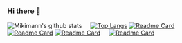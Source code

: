 ### Hi there 👋

<!--
**Mikimann/Mikimann** is a ✨ _special_ ✨ repository because its `README.md` (this file) appears on your GitHub profile.

Here are some ideas to get you started:

- 🔭 I’m currently working on ...
- 🌱 I’m currently learning ...
- 👯 I’m looking to collaborate on ...
- 🤔 I’m looking for help with ...
- 💬 Ask me about ...
- 📫 How to reach me: ...
- 😄 Pronouns: ...
- ⚡ Fun fact: ...
-->

![Mikimann's github stats](https://github-readme-stats.vercel.app/api?username=Mikimann&theme=radical)
&nbsp;
&nbsp;
[![Top Langs](https://github-readme-stats.vercel.app/api/top-langs/?username=Mikimann&theme=blue-green&langs_count=8&layout=compact)](https://github.com/anuraghazra/github-readme-stats)
[![Readme Card](https://github-readme-stats.vercel.app/api/pin/?username=Mikimann&repo=note-project)](https://github.com/Mikimann/note-project)
&nbsp;
&nbsp;
[![Readme Card](https://github-readme-stats.vercel.app/api/pin/?username=Mikimann&repo=crypto-project)](https://github.com/Mikimann/crypto-project)
[![Readme Card](https://github-readme-stats.vercel.app/api/pin/?username=Mikimann&repo=turborepo-task-manager)](https://github.com/Mikimann/turborepo-task-manager)
&nbsp;
&nbsp;
[![Readme Card](https://github-readme-stats.vercel.app/api/pin/?username=Mikimann&repo=react-weather-app)](https://github.com/Mikimann/react-weather-app)










